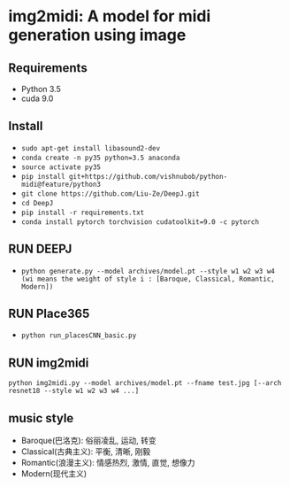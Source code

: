 # img2midi: A model for midi generation using image

## Requirements
- Python 3.5
- cuda 9.0

## Install
- `sudo apt-get install libasound2-dev`
- `conda create -n py35 python=3.5 anaconda`
- `source activate py35`
- `pip install git+https://github.com/vishnubob/python-midi@feature/python3`
- `git clone https://github.com/Liu-Ze/DeepJ.git`
- `cd DeepJ`
- `pip install -r requirements.txt`
- `conda install pytorch torchvision cudatoolkit=9.0 -c pytorch`

## RUN DEEPJ
- `python generate.py --model archives/model.pt --style w1 w2 w3 w4 (wi means the weight of style i : [Baroque, Classical, Romantic, Modern])`

## RUN Place365
- `python run_placesCNN_basic.py`

## RUN img2midi
`python img2midi.py --model archives/model.pt --fname test.jpg [--arch resnet18 --style w1 w2 w3 w4 ...]`

## music style
- Baroque(巴洛克): 俗丽凌乱, 运动, 转变
- Classical(古典主义): 平衡, 清晰, 刚毅
- Romantic(浪漫主义): 情感热烈, 激情, 直觉, 想像力
- Modern(现代主义)

